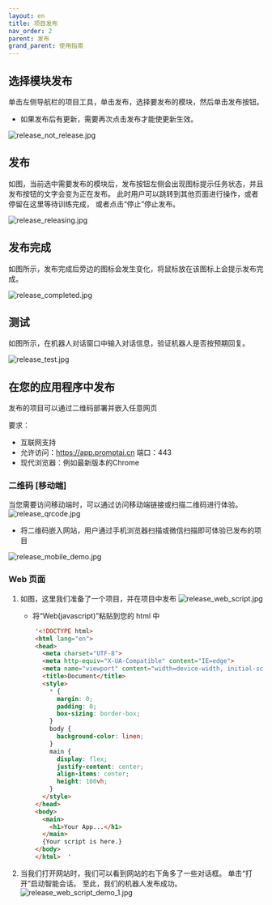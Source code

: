 ```yaml
---
layout: en
title: 项目发布
nav_order: 2
parent: 发布
grand_parent: 使用指南
---
```


## 选择模块发布
单击左侧导航栏的项目工具，单击发布，选择要发布的模块，然后单击发布按钮。 

- 如果发布后有更新，需要再次点击发布才能使更新生效。

![release_not_release.jpg](/assets/images/tutorial/release_not_release.jpg)

## 发布
如图，当前选中需要发布的模块后，发布按钮左侧会出现图标提示任务状态，并且发布按钮的文字会变为正在发布。 此时用户可以跳转到其他页面进行操作，或者停留在这里等待训练完成，
或者点击“停止”停止发布。

![release_releasing.jpg](/assets/images/tutorial/release_releasing.jpg)

## 发布完成

如图所示，发布完成后旁边的图标会发生变化，将鼠标放在该图标上会提示发布完成。

![release_completed.jpg](/assets/images/tutorial/release_completed.jpg)

## 测试
如图所示，在机器人对话窗口中输入对话信息，验证机器人是否按预期回复。

![release_test.jpg](/assets/images/tutorial/release_test.jpg)

## 在您的应用程序中发布
发布的项目可以通过二维码部署并嵌入任意网页

要求：
  - 互联网支持
  - 允许访问：https://app.promptai.cn 端口：443
  - 现代浏览器：例如最新版本的Chrome

### 二维码 [移动端]
当您需要访问移动端时，可以通过访问移动端链接或扫描二维码进行体验。
![release_qrcode.jpg](/assets/images/tutorial/release_qrcode.jpg)

* 将二维码嵌入网站，用户通过手机浏览器扫描或微信扫描即可体验已发布的项目

![release_mobile_demo.jpg](/assets/images/tutorial/release_mobile_demo.jpg)

### Web 页面
1. 如图，这里我们准备了一个项目，并在项目中发布
   ![release_web_script.jpg](/assets/images/tutorial/release_web_script.jpg)

    - 将“Web(javascript)”粘贴到您的 html 中
    ```html
        '<!DOCTYPE html>
        <html lang="en">
        <head>
          <meta charset="UTF-8">
          <meta http-equiv="X-UA-Compatible" content="IE=edge">
          <meta name="viewport" content="width=device-width, initial-scale=1.0">
          <title>Document</title>
          <style>
            * {
              margin: 0;
              padding: 0;
              box-sizing: border-box;
            }
            body {
              background-color: linen;
            }
            main {
              display: flex;
              justify-content: center;
              align-items: center;
              height: 100vh;
            }
          </style>
        </head>
        <body>
          <main>
            <h1>Your App...</h1>
          </main>
          {Your script is here.}      
        </body>
        </html>  '  
    ```

2. 当我们打开网站时，我们可以看到网站的右下角多了一些对话框。 单击“打开”启动智能会话。 至此，我们的机器人发布成功。
   ![release_web_script_demo_1.jpg](/assets/images/tutorial/release_web_script_demo_1.jpg)
